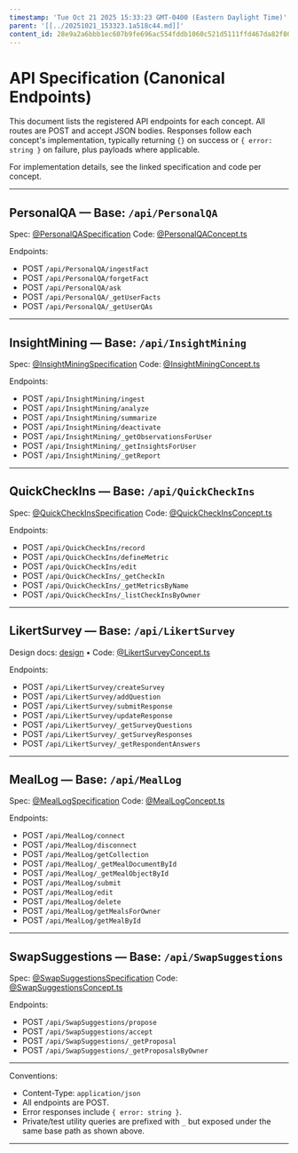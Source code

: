 ```yaml
---
timestamp: 'Tue Oct 21 2025 15:33:23 GMT-0400 (Eastern Daylight Time)'
parent: '[[../20251021_153323.1a518c44.md]]'
content_id: 28e9a2a6bbb1ec607b9fe696ac554fddb1060c521d5111ffd467da82f80f7c31
---
```


# API Specification (Canonical Endpoints)

This document lists the registered API endpoints for each concept. All routes are POST and accept JSON bodies. Responses follow each concept's implementation, typically returning `{}` on success or `{ error: string }` on failure, plus payloads where applicable.

For implementation details, see the linked specification and code per concept.

***

## PersonalQA — Base: `/api/PersonalQA`

Spec: [@PersonalQASpecification](/src/concepts/PersonalQA/PersonalQASpecification.md)
Code: [@PersonalQAConcept.ts](/src/concepts/PersonalQA/PersonalQAConcept.ts)

Endpoints:

* POST `/api/PersonalQA/ingestFact`
* POST `/api/PersonalQA/forgetFact`
* POST `/api/PersonalQA/ask`
* POST `/api/PersonalQA/_getUserFacts`
* POST `/api/PersonalQA/_getUserQAs`

***

## InsightMining — Base: `/api/InsightMining`

Spec: [@InsightMiningSpecification](/src/concepts/InsightMining/InsightMiningSpecification.md)
Code: [@InsightMiningConcept.ts](/src/concepts/InsightMining/InsightMiningConcept.ts)

Endpoints:

* POST `/api/InsightMining/ingest`
* POST `/api/InsightMining/analyze`
* POST `/api/InsightMining/summarize`
* POST `/api/InsightMining/deactivate`
* POST `/api/InsightMining/_getObservationsForUser`
* POST `/api/InsightMining/_getInsightsForUser`
* POST `/api/InsightMining/_getReport`

***

## QuickCheckIns — Base: `/api/QuickCheckIns`

Spec: [@QuickCheckInsSpecification](/src/concepts/QuickCheckIns/QuickCheckInsSpecification.md)
Code: [@QuickCheckInsConcept.ts](/src/concepts/QuickCheckIns/QuickCheckInsConcept.ts)

Endpoints:

* POST `/api/QuickCheckIns/record`
* POST `/api/QuickCheckIns/defineMetric`
* POST `/api/QuickCheckIns/edit`
* POST `/api/QuickCheckIns/_getCheckIn`
* POST `/api/QuickCheckIns/_getMetricsByName`
* POST `/api/QuickCheckIns/_listCheckInsByOwner`

***

## LikertSurvey — Base: `/api/LikertSurvey`

Design docs: [design](/design/concepts/LikertSurvey/LikertSurvey.md) • Code: [@LikertSurveyConcept.ts](/src/concepts/LikertSurvey/LikertSurveyConcept.ts)

Endpoints:

* POST `/api/LikertSurvey/createSurvey`
* POST `/api/LikertSurvey/addQuestion`
* POST `/api/LikertSurvey/submitResponse`
* POST `/api/LikertSurvey/updateResponse`
* POST `/api/LikertSurvey/_getSurveyQuestions`
* POST `/api/LikertSurvey/_getSurveyResponses`
* POST `/api/LikertSurvey/_getRespondentAnswers`

***

## MealLog — Base: `/api/MealLog`

Spec: [@MealLogSpecification](/src/concepts/MealLog/MealLogSpecification.md)
Code: [@MealLogConcept.ts](/src/concepts/MealLog/MealLogConcept.ts)

Endpoints:

* POST `/api/MealLog/connect`
* POST `/api/MealLog/disconnect`
* POST `/api/MealLog/getCollection`
* POST `/api/MealLog/_getMealDocumentById`
* POST `/api/MealLog/_getMealObjectById`
* POST `/api/MealLog/submit`
* POST `/api/MealLog/edit`
* POST `/api/MealLog/delete`
* POST `/api/MealLog/getMealsForOwner`
* POST `/api/MealLog/getMealById`

***

## SwapSuggestions — Base: `/api/SwapSuggestions`

Spec: [@SwapSuggestionsSpecification](/src/concepts/SwapSuggestions/SwapSuggestionsSpecification.md)
Code: [@SwapSuggestionsConcept.ts](/src/concepts/SwapSuggestions/SwapSuggestionsConcept.ts)

Endpoints:

* POST `/api/SwapSuggestions/propose`
* POST `/api/SwapSuggestions/accept`
* POST `/api/SwapSuggestions/_getProposal`
* POST `/api/SwapSuggestions/_getProposalsByOwner`

***

Conventions:

* Content-Type: `application/json`
* All endpoints are POST.
* Error responses include `{ error: string }`.
* Private/test utility queries are prefixed with `_` but exposed under the same base path as shown above.

***
